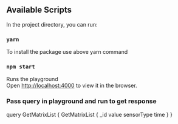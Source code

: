 ## Available Scripts

In the project directory, you can run:

### `yarn`

To install the package use above yarn command

### `npm start`

Runs the playground<br>
Open [http://localhost:4000](http://localhost:4000) to view it in the browser.

### Pass query in playground and run to get response

 query GetMatrixList {
    GetMatrixList {
      _id
      value
      sensorType
      time
    }
  }
  
